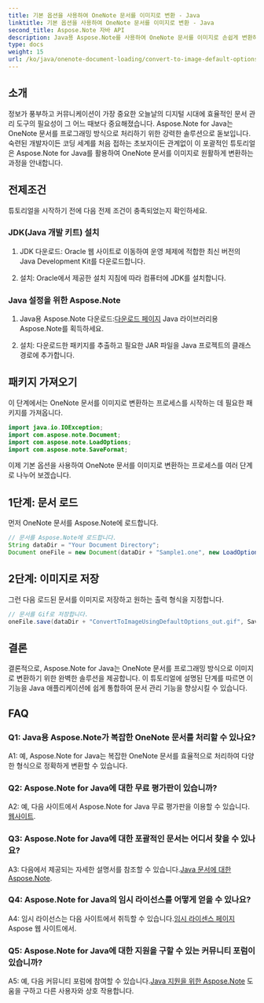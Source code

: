 ```yaml
---
title: 기본 옵션을 사용하여 OneNote 문서를 이미지로 변환 - Java
linktitle: 기본 옵션을 사용하여 OneNote 문서를 이미지로 변환 - Java
second_title: Aspose.Note 자바 API
description: Java용 Aspose.Note를 사용하여 OneNote 문서를 이미지로 손쉽게 변환하세요. 원활한 통합을 위해 이 단계별 튜토리얼을 따르세요.
type: docs
weight: 15
url: /ko/java/onenote-document-loading/convert-to-image-default-options/
---
```

## 소개

정보가 풍부하고 커뮤니케이션이 가장 중요한 오늘날의 디지털 시대에 효율적인 문서 관리 도구의 필요성이 그 어느 때보다 중요해졌습니다. Aspose.Note for Java는 OneNote 문서를 프로그래밍 방식으로 처리하기 위한 강력한 솔루션으로 돋보입니다. 숙련된 개발자이든 코딩 세계를 처음 접하는 초보자이든 관계없이 이 포괄적인 튜토리얼은 Aspose.Note for Java를 활용하여 OneNote 문서를 이미지로 원활하게 변환하는 과정을 안내합니다.

## 전제조건

튜토리얼을 시작하기 전에 다음 전제 조건이 충족되었는지 확인하세요.

### JDK(Java 개발 키트) 설치

1. JDK 다운로드: Oracle 웹 사이트로 이동하여 운영 체제에 적합한 최신 버전의 Java Development Kit를 다운로드합니다.
   
2. 설치: Oracle에서 제공한 설치 지침에 따라 컴퓨터에 JDK를 설치합니다.

### Java 설정을 위한 Aspose.Note

1.  Java용 Aspose.Note 다운로드:[다운로드 페이지](https://releases.aspose.com/note/java/) Java 라이브러리용 Aspose.Note를 획득하세요.
   
2. 설치: 다운로드한 패키지를 추출하고 필요한 JAR 파일을 Java 프로젝트의 클래스 경로에 추가합니다.

## 패키지 가져오기

이 단계에서는 OneNote 문서를 이미지로 변환하는 프로세스를 시작하는 데 필요한 패키지를 가져옵니다.

```java
import java.io.IOException;
import com.aspose.note.Document;
import com.aspose.note.LoadOptions;
import com.aspose.note.SaveFormat;
```

이제 기본 옵션을 사용하여 OneNote 문서를 이미지로 변환하는 프로세스를 여러 단계로 나누어 보겠습니다.

## 1단계: 문서 로드

먼저 OneNote 문서를 Aspose.Note에 로드합니다.

```java
// 문서를 Aspose.Note에 로드합니다.
String dataDir = "Your Document Directory";
Document oneFile = new Document(dataDir + "Sample1.one", new LoadOptions());
```

## 2단계: 이미지로 저장

그런 다음 로드된 문서를 이미지로 저장하고 원하는 출력 형식을 지정합니다.

```java
// 문서를 Gif로 저장합니다.
oneFile.save(dataDir + "ConvertToImageUsingDefaultOptions_out.gif", SaveFormat.Gif);
```

## 결론

결론적으로, Aspose.Note for Java는 OneNote 문서를 프로그래밍 방식으로 이미지로 변환하기 위한 완벽한 솔루션을 제공합니다. 이 튜토리얼에 설명된 단계를 따르면 이 기능을 Java 애플리케이션에 쉽게 통합하여 문서 관리 기능을 향상시킬 수 있습니다.

## FAQ

### Q1: Java용 Aspose.Note가 복잡한 OneNote 문서를 처리할 수 있나요?

A1: 예, Aspose.Note for Java는 복잡한 OneNote 문서를 효율적으로 처리하여 다양한 형식으로 정확하게 변환할 수 있습니다.

### Q2: Aspose.Note for Java에 대한 무료 평가판이 있습니까?

 A2: 예, 다음 사이트에서 Aspose.Note for Java 무료 평가판을 이용할 수 있습니다.[웹사이트](https://releases.aspose.com/).

### Q3: Aspose.Note for Java에 대한 포괄적인 문서는 어디서 찾을 수 있나요?

 A3: 다음에서 제공되는 자세한 설명서를 참조할 수 있습니다.[Java 문서에 대한 Aspose.Note](https://reference.aspose.com/note/java/).

### Q4: Aspose.Note for Java의 임시 라이선스를 어떻게 얻을 수 있나요?

 A4: 임시 라이선스는 다음 사이트에서 취득할 수 있습니다.[임시 라이센스 페이지](https://purchase.aspose.com/temporary-license/)Aspose 웹 사이트에서.

### Q5: Aspose.Note for Java에 대한 지원을 구할 수 있는 커뮤니티 포럼이 있습니까?

 A5: 예, 다음 커뮤니티 포럼에 참여할 수 있습니다.[Java 지원을 위한 Aspose.Note](https://forum.aspose.com/c/note/28) 도움을 구하고 다른 사용자와 상호 작용합니다.